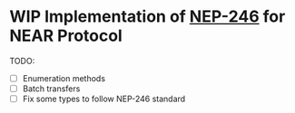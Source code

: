 # WIP Implementation of [NEP-246](https://github.com/near/NEPs/issues/246) for NEAR Protocol

TODO:

- [ ] Enumeration methods
- [ ] Batch transfers
- [ ] Fix some types to follow NEP-246 standard
